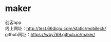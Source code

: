 # maker
创客app  
线上网址：http://test.66diqiu.com/static/mobileck/  
github网址：https://wby769.github.io/maker/

